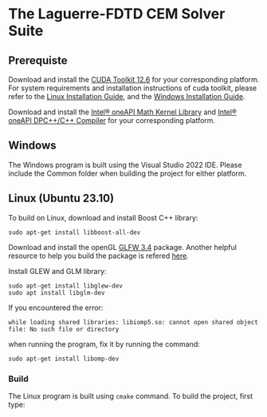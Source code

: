 # The Laguerre-FDTD CEM Solver Suite

## Prerequiste

Download and install the [CUDA Toolkit 12.6](https://developer.nvidia.com/cuda-downloads) for your corresponding platform.
For system requirements and installation instructions of cuda toolkit, please refer to the [Linux Installation Guide](http://docs.nvidia.com/cuda/cuda-installation-guide-linux/), and the [Windows Installation Guide](http://docs.nvidia.com/cuda/cuda-installation-guide-microsoft-windows/index.html).

Download and install the [Intel® oneAPI Math Kernel Library](https://www.intel.com/content/www/us/en/developer/tools/oneapi/onemkl-download.html) and [Intel® oneAPI DPC++/C++ Compiler](https://www.intel.com/content/www/us/en/developer/tools/oneapi/dpc-compiler-download.html) for your corresponding platform.

## Windows

The Windows program is built using the Visual Studio 2022 IDE. Please include the Common folder when building the project for either platform.

## Linux (Ubuntu 23.10)

To build on Linux, download and install Boost C++ library:

```
sudo apt-get install libboost-all-dev
```

Download and install the openGL [GLFW 3.4](https://www.glfw.org/docs/latest/compile.html) package. Another helpful resource to help you build the package is refered [here](https://stackoverflow.com/questions/17768008/how-to-build-install-glfw-3-and-use-it-in-a-linux-project).

Install GLEW and GLM library:

```
sudo apt-get install libglew-dev
sudo apt install libglm-dev
```

If you encountered the error:

```
while loading shared libraries: libiomp5.so: cannot open shared object file: No such file or directory
```

when running the program, fix it by running the command:

```
sudo apt-get install libomp-dev
```
### Build

The Linux program is built using ```cmake``` command. To build the project, first type:

```

```
